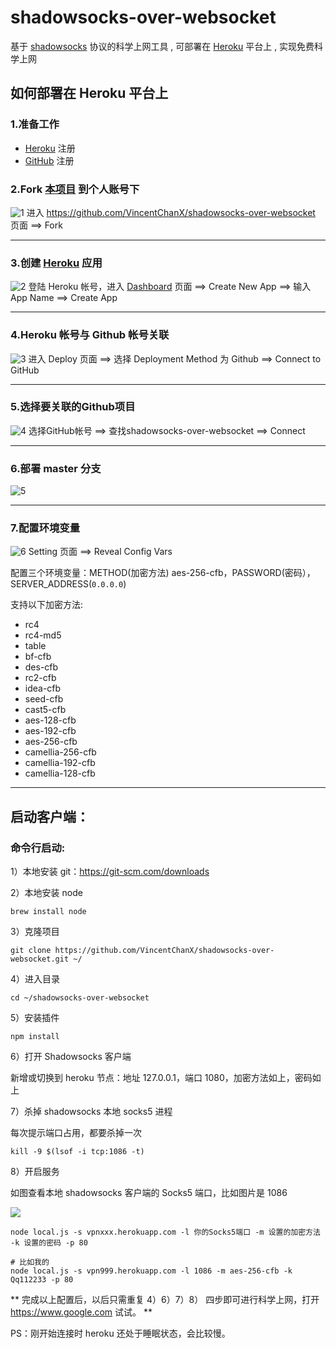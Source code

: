 # shadowsocks-over-websocket
基于 [shadowsocks](https://zh.wikipedia.org/zh-cn/Shadowsocks) 协议的科学上网工具 , 可部署在 [Heroku](https://www.heroku.com/) 平台上 , 实现免费科学上网


## 如何部署在 Heroku 平台上

### 1.准备工作
* [Heroku](https://signup.heroku.com/) 注册
* [GitHub](https://github.com/join?source=header-home) 注册

### 2.Fork [本项目](https://github.com/VincentChanX/shadowsocks-over-websocket) 到个人账号下
![1](./imgs/1.jpg)
进入 <https://github.com/VincentChanX/shadowsocks-over-websocket> 页面  ==>  Fork

---

### 3.创建 [Heroku](https://dashboard.heroku.com/new?org=personal-apps) 应用
![2](./imgs/2.png)
登陆 Heroku 帐号，进入 [Dashboard](https://dashboard.heroku.com/apps) 页面  ==> Create New App ==> 输入 App Name  ==>  Create App

---

### 4.Heroku 帐号与 Github 帐号关联
![3](./imgs/3.jpg)
进入 Deploy 页面 ==> 选择 Deployment Method 为 Github ==> Connect to GitHub

---

### 5.选择要关联的Github项目
![4](./imgs/4.jpg)
选择GitHub帐号  ==> 查找shadowsocks-over-websocket ==> Connect

---

### 6.部署 master 分支

![5](./imgs/5.jpg)

---

### 7.配置环境变量
![6](./imgs/6.png)
Setting 页面 ==> Reveal Config Vars

配置三个环境变量：METHOD(加密方法) aes-256-cfb，PASSWORD(密码），SERVER_ADDRESS(`0.0.0.0`) 

支持以下加密方法:

* rc4
* rc4-md5
* table
* bf-cfb
* des-cfb
* rc2-cfb
* idea-cfb
* seed-cfb
* cast5-cfb
* aes-128-cfb
* aes-192-cfb
* aes-256-cfb
* camellia-256-cfb
* camellia-192-cfb
* camellia-128-cfb

---

## 启动客户端：

### 命令行启动:

1）本地安装 git：https://git-scm.com/downloads

2）本地安装 node

```
brew install node
```

3）克隆项目

```
git clone https://github.com/VincentChanX/shadowsocks-over-websocket.git ~/
```

4）进入目录

```
cd ~/shadowsocks-over-websocket
```

5）安装插件

```
npm install
```

6）打开 Shadowsocks 客户端

新增或切换到 heroku 节点：地址 127.0.0.1，端口 1080，加密方法如上，密码如上

7）杀掉 shadowsocks 本地 socks5 进程

每次提示端口占用，都要杀掉一次

```
kill -9 $(lsof -i tcp:1086 -t)
```

8）开启服务

如图查看本地 shadowsocks 客户端的 Socks5 端口，比如图片是 1086

![](https://i.loli.net/2019/04/25/5cc171e2410b2.png)

```
node local.js -s vpnxxx.herokuapp.com -l 你的Socks5端口 -m 设置的加密方法 -k 设置的密码 -p 80

# 比如我的
node local.js -s vpn999.herokuapp.com -l 1086 -m aes-256-cfb -k Qq112233 -p 80
```

** 完成以上配置后，以后只需重复 4）6）7）8） 四步即可进行科学上网，打开 https://www.google.com 试试。 ** 

PS：刚开始连接时 heroku 还处于睡眠状态，会比较慢。